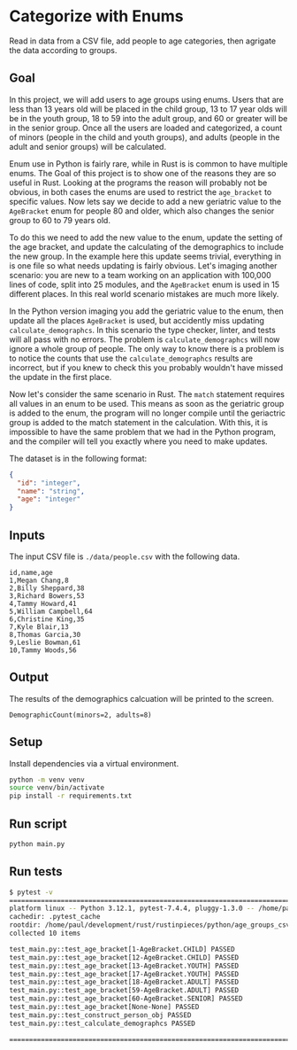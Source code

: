 # Categorize with Enums

Read in data from a CSV file, add people to age categories, then agrigate the data according to groups.

## Goal

In this project, we will add users to age groups using enums. Users that are less than 13 years
old will be placed in the child group, 13 to 17 year olds will be in the youth group, 18 to 59 into
the adult group, and 60 or greater will be in the senior group. Once all the users are loaded and
categorized, a count of minors (people in the child and youth groups), and adults (people in the
adult and senior groups) will be calculated.

Enum use in Python is fairly rare, while in Rust is is common to have multiple enums. The Goal
of this project is to show one of the reasons they are so useful in Rust. Looking at the programs
the reason will probably not be obvious, in both cases the enums are used to restrict the `age_bracket`
to specific values. Now lets say we decide to add a new geriatric value to the `AgeBracket` enum
for people 80 and older, which also changes the senior group to 60 to 79 years old.

To do this we need to add the new value to the enum, update the setting of the age bracket, and
update the calculating of the demographics to include the new group. In the example here this update
seems trivial, everything in is one file so what needs updating is fairly obvious. Let's imaging
another scenario: you are new to a team working on an application with 100,000 lines of code, split
into 25 modules, and the `AgeBracket` enum is used in 15 different places. In this real world
scenario mistakes are much more likely.

In the Python version imaging you add the geriatric value to the enum, then update all the places
`AgeBracket` is used, but accidently miss updating `calculate_demographcs`. In this scenario the
type checker, linter, and tests will all pass with no errors. The problem is `calculate_demographcs`
will now ignore a whole group of people. The only way to know there is a problem is to notice the
counts that use the `calculate_demographcs` results are incorrect, but if you knew to check this
you probably wouldn't have missed the update in the first place.

Now let's consider the same scenario in Rust. The `match` statement requires all values in an enum to
be used. This means as soon as the geriatric group is added to the enum, the program will no longer
compile until the geriactric group is added to the match statement in the calculation. With this,
it is impossible to have the same problem that we had in the Python program, and the compiler will
tell you exactly where you need to make updates.

The dataset is in the following format:

```json
{
  "id": "integer",
  "name": "string",
  "age": "integer"
}
```

## Inputs

The input CSV file is `./data/people.csv` with the following data.

```csv
id,name,age
1,Megan Chang,8
2,Billy Sheppard,38
3,Richard Bowers,53
4,Tammy Howard,41
5,William Campbell,64
6,Christine King,35
7,Kyle Blair,13
8,Thomas Garcia,30
9,Leslie Bowman,61
10,Tammy Woods,56
```

## Output

The results of the demographics calcuation will be printed to the screen.

```console
DemographicCount(minors=2, adults=8)
```

## Setup

Install dependencies via a virtual environment.

```bash
python -m venv venv
source venv/bin/activate
pip install -r requirements.txt
```

## Run script

```bash
python main.py
```

## Run tests

```bash
$ pytest -v
==================================================================================== test session starts =====================================================================================
platform linux -- Python 3.12.1, pytest-7.4.4, pluggy-1.3.0 -- /home/paul/development/rust/rustinpieces/python/age_groups_csv/.venv/bin/python
cachedir: .pytest_cache
rootdir: /home/paul/development/rust/rustinpieces/python/age_groups_csv
collected 10 items

test_main.py::test_age_bracket[1-AgeBracket.CHILD] PASSED                                                                                                                              [ 10%]
test_main.py::test_age_bracket[12-AgeBracket.CHILD] PASSED                                                                                                                             [ 20%]
test_main.py::test_age_bracket[13-AgeBracket.YOUTH] PASSED                                                                                                                             [ 30%]
test_main.py::test_age_bracket[17-AgeBracket.YOUTH] PASSED                                                                                                                             [ 40%]
test_main.py::test_age_bracket[18-AgeBracket.ADULT] PASSED                                                                                                                             [ 50%]
test_main.py::test_age_bracket[59-AgeBracket.ADULT] PASSED                                                                                                                             [ 60%]
test_main.py::test_age_bracket[60-AgeBracket.SENIOR] PASSED                                                                                                                            [ 70%]
test_main.py::test_age_bracket[None-None] PASSED                                                                                                                                       [ 80%]
test_main.py::test_construct_person_obj PASSED                                                                                                                                         [ 90%]
test_main.py::test_calculate_demographcs PASSED                                                                                                                                        [100%]

===================================================================================== 10 passed in 0.01s =====================================================================================
```
